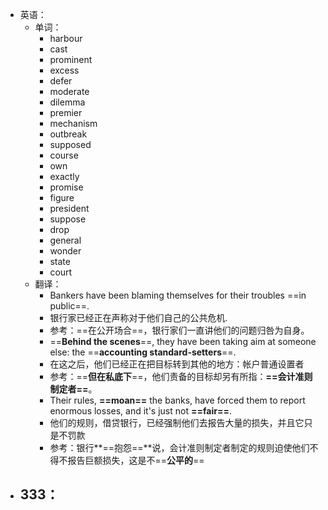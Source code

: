 - 英语：
	- 单词：
		- harbour
		- cast
		- prominent
		- excess
		- defer
		- moderate
		- dilemma
		- premier
		- mechanism
		- outbreak
		- supposed
		- course
		- own
		- exactly
		- promise
		- figure
		- president
		- suppose
		- drop
		- general
		- wonder
		- state
		- court
	- 翻译：
		- Bankers have been blaming themselves for their troubles ==in public==.
		- 银行家已经正在声称对于他们自己的公共危机.
		- 参考：==在公开场合==，银行家们一直讲他们的问题归咎为自身。
		- ==**Behind the scenes**==, they have been taking aim at someone else: the ==**accounting standard-setters**==.
		- 在这之后，他们已经正在把目标转到其他的地方：帐户普通设置者
		- 参考：==**但在私底下**==，他们责备的目标却另有所指：**==会计准则制定者==**。
		- Their rules, **==moan==** the banks, have forced them to report enormous losses, and it's just not **==fair==**.
		- 他们的规则，借贷银行，已经强制他们去报告大量的损失，并且它只是不罚款
		- 参考：银行**==抱怨==**说，会计准则制定者制定的规则迫使他们不得不报告巨额损失，这是不==**公平的**==
- 333：
	-
